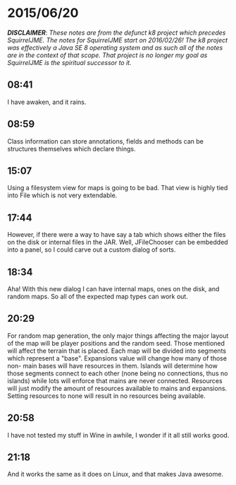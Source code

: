 # 2015/06/20

***DISCLAIMER***: _These notes are from the defunct k8 project which_
_precedes SquirrelJME. The notes for SquirrelJME start on 2016/02/26!_
_The k8 project was effectively a Java SE 8 operating system and as such_
_all of the notes are in the context of that scope. That project is no_
_longer my goal as SquirrelJME is the spiritual successor to it._

## 08:41

I have awaken, and it rains.

## 08:59

Class information can store annotations, fields and methods can be structures
themselves which declare things.

## 15:07

Using a filesystem view for maps is going to be bad. That view is highly tied
into File which is not very extendable.

## 17:44

However, if there were a way to have say a tab which shows either the files on
the disk or internal files in the JAR. Well, JFileChooser can be embedded into
a panel, so I could carve out a custom dialog of sorts.

## 18:34

Aha! With this new dialog I can have internal maps, ones on the disk, and
random maps. So all of the expected map types can work out.

## 20:29

For random map generation, the only major things affecting the major layout of
the map will be player positions and the random seed. Those mentioned will
affect the terrain that is placed. Each map will be divided into segments
which represent a "base". Expansions value will change how many of those non-
main bases will have resources in them. Islands will determine how those
segments connect to each other (none being no connections, thus no islands)
while lots will enforce that mains are never connected. Resources will just
modify the amount of resources available to mains and expansions. Setting
resources to none will result in no resources being available.

## 20:58

I have not tested my stuff in Wine in awhile, I wonder if it all still works
good.

## 21:18

And it works the same as it does on Linux, and that makes Java awesome.

